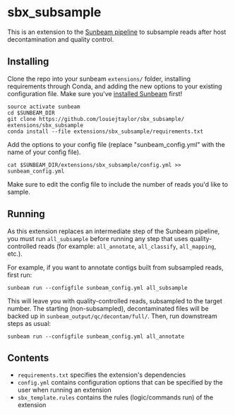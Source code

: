 # sbx_subsample
This is an extension to the [Sunbeam pipeline](https://github.com/sunbeam-labs/sunbeam) to subsample reads after host decontamination and quality control.

## Installing

Clone the repo into your sunbeam `extensions/` folder, installing requirements through Conda, and adding the new options to your existing configuration file. Make sure you've [installed Sunbeam](https://sunbeam.readthedocs.io/en/latest/quickstart.html) first!

    source activate sunbeam
    cd $SUNBEAM_DIR
    git clone https://github.com/louiejtaylor/sbx_subsample/ extensions/sbx_subsample
    conda install --file extensions/sbx_subsample/requirements.txt

Add the options to your config file (replace "sunbeam_config.yml" with the name of your config file).

    cat $SUNBEAM_DIR/extensions/sbx_subsample/config.yml >> sunbeam_config.yml

Make sure to edit the config file to include the number of reads you'd like to sample.

## Running

As this extension replaces an intermediate step of the Sunbeam pipeline, you must run `all_subsample` before running any step that uses quality-controlled reads (for example: `all_annotate`, `all_classify`, `all_mapping`, etc.).

For example, if you want to annotate contigs built from subsampled reads, first run:

    sunbeam run --configfile sunbeam_config.yml all_subsample

This will leave you with quality-controlled reads, subsampled to the target number. The starting (non-subsampled), decontaminated files will be backed up in `sunbeam_output/qc/decontam/full/`. Then, run downstream steps as usual:

    sunbeam run --configfile sunbeam_config.yml all_annotate

## Contents

 - `requirements.txt` specifies the extension's dependencies
 - `config.yml` contains configuration options that can be specified by the user when running an extension
 - `sbx_template.rules` contains the rules (logic/commands run) of the extension
 
    

